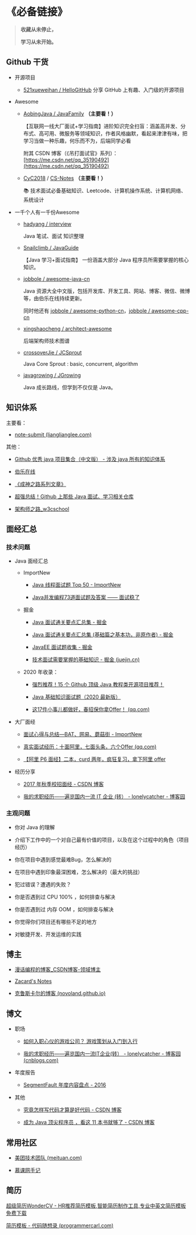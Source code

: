 # 《必备链接》



> **收藏从未停止，**
>
> **学习从未开始。**



## Github 干货

- 开源项目

  - [521xueweihan / HelloGitHub](https://github.com/521xueweihan/HelloGitHub)  分享 GitHub 上有趣、入门级的开源项目

- Awesome

  - [AobingJava / JavaFamily](https://github.com/AobingJava/JavaFamily) **（主要看！）**

    【互联网一线大厂面试+学习指南】进阶知识完全扫盲：涵盖高并发、分布式、高可用、微服务等领域知识，作者风格幽默，看起来津津有味，把学习当做一种乐趣，何乐而不为，后端同学必看

    附其 CSDN 博客（《吊打面试官》系列）：[https://me.csdn.net/qq_35190492](https://me.csdn.net/qq_35190492)

  - [CyC2018](https://github.com/CyC2018) / [CS-Notes](https://github.com/CyC2018/CS-Notes) **（主要看！）**

    📚 技术面试必备基础知识、Leetcode、计算机操作系统、计算机网络、系统设计

- 一千个人有一千份Awesome

  - [hadyang / interview](https://github.com/hadyang/interview)

    Java 笔试、面试 知识整理

  - [Snailclimb / JavaGuide](https://github.com/Snailclimb/JavaGuide)

    【Java 学习+面试指南】 一份涵盖大部分 Java 程序员所需要掌握的核心知识。

  - [jobbole / awesome-java-cn](https://github.com/jobbole/awesome-java-cn)

    Java 资源大全中文版，包括开发库、开发工具、网站、博客、微信、微博等，由伯乐在线持续更新。

    同时他还有 [jobbole / awesome-python-cn](https://github.com/jobbole/awesome-python-cn)，[jobbole / awesome-cpp-cn](https://github.com/jobbole/awesome-cpp-cn)

  - [xingshaocheng / architect-awesome](https://github.com/xingshaocheng/architect-awesome)

    后端架构师技术图谱

  - [crossoverJie / JCSprout](https://github.com/crossoverJie/JCSprout)

    Java Core Sprout : basic, concurrent, algorithm

  - [javagrowing / JGrowing](https://github.com/javagrowing/JGrowing)

    Java 成长路线，但学到不仅仅是 Java。





## 知识体系

主要看：

- [note-submit (lianglianglee.com)](http://learn.lianglianglee.com/)

其他：

- [Github 优秀 java 项目集合（中文版） - 涉及 java 所有的知识体系](https://blog.csdn.net/aa1215018028/article/details/80951389)

- [伯乐在线](http://hao.jobbole.com/)

- [《成神之路系列文章》](http://www.hollischuang.com/archives/1001)

- [超强总结！Github 上那些 Java 面试、学习相关仓库](https://mp.weixin.qq.com/s?__biz=Mzg3MjA4MTExMw==&mid=2247486161&idx=1&sn=b7bd2bffc50f5f64368d6e40c973619a&chksm=cef5f967f9827071badcdcf1ae8c162ad2176e44978ce3d8d138a94ae843e9232c1fb6d4ec36&scene=21#wechat_redirect)

- [架构师之路_w3cschool](https://www.w3cschool.cn/architectroad/)





## 面经汇总

### 技术问题

- Java 面经汇总

  - ImportNew

    - [Java 线程面试题 Top 50 - ImportNew](http://www.importnew.com/12773.html)

    - [Java并发编程73道面试题及答案 —— 面试稳了](https://mp.weixin.qq.com/s/Bewg1-MaaUcqJuXq9ydivA)

  - 掘金

    - [Java 面试通关要点汇总集 - 掘金](https://juejin.cn/post/6844903567338242061?utm_source=gold_browser_extension#heading-1)

    - [Java 面试通关要点汇总集 (基础篇之基本功，非原作者) - 掘金](https://juejin.im/post/5a9690fc5188257a865da3ee?utm_source=gold_browser_extension)

    - [JavaEE 面试题收集 - 掘金](https://juejin.im/post/58a6ad5461ff4b78fca442eb)

    - [技术面试需要掌握的基础知识 - 掘金 (juejin.cn)](https://juejin.cn/post/6844903568755916814)

  - 2020 年收录：

    - [强烈推荐！15 个 Github 顶级 Java 教程类开源项目推荐！](https://blog.csdn.net/qq_34337272/article/details/104423823)

    - [Java 基础知识面试题（2020 最新版）](https://blog.csdn.net/ThinkWon/article/details/104390612)

    - [这17件小事儿都做好，春招保你拿Offer！ (qq.com)](https://mp.weixin.qq.com/s/daMfZc0hkoA4bP-gmR32BA)

- 大厂面经

  - [面试心得与总结—BAT、网易、蘑菇街 - ImportNew](http://www.importnew.com/22637.html)

  - [真实面试经历：十面阿里，七面头条，六个Offer (qq.com)](https://mp.weixin.qq.com/s/QJ-iKbKaavU667eFSO1OPg)

  - [【阿里 P6 面经】二本，curd 两年，疯狂复习，拿下阿里 offer](https://blog.csdn.net/qq_35190492/article/details/105186878)

- 经历分享

  - [2017 年秋季校招面经 - CSDN 博客](http://blog.csdn.net/huachao1001/article/details/52247268)

  - [我的求职经历——遍览国内一流 IT 企业 (转） - lonelycatcher - 博客园](http://www.cnblogs.com/lonelycatcher/archive/2012/03/10/2388889.html)





### 主观问题

- 你对 Java 的理解

- 介绍下工作中的一个对自己最有价值的项目，以及在这个过程中的角色（项目经历）

- 你在项目中遇到感觉最难Bug，怎么解决的

- 在项目中遇到印象最深困难，怎么解决的（最大的挑战）

- 犯过错误？遭遇的失败？

- 你是否遇到过 CPU 100% ，如何排查与解决

- 你是否遇到过 内存 OOM ，如何排查与解决

- 你觉得你们项目还有哪些不足的地方

- 对敏捷开发、开发运维的实践





## 博主

* [漫话编程的博客_CSDN博客-领域博主](https://blog.csdn.net/weixin_43167418?t=1)

* [Zacard's Notes](https://zacard.net/)

* [克鲁斯卡尔的博客 (novoland.github.io)](http://novoland.github.io/index.html)





## 博文

- 职场

  - [如何入职心仪的游戏公司？ 游戏策划从入门到入行](https://www.gameres.com/840718.html)

  - [我的求职经历——遍览国内一流IT企业(转） - lonelycatcher - 博客园 (cnblogs.com)](https://www.cnblogs.com/lonelycatcher/archive/2012/03/10/2388889.html)

- 年度报告

  - [SegmentFault 年度内容盘点 - 2016](https://summary.segmentfault.com/2016/#/)

- 其他

  - [究竟怎样写代码才算是好代码 - CSDN 博客](http://blog.csdn.net/u013970991/article/details/52609083)

  - [成为 Java 顶尖程序员 ，看这 11 本书就够了 - CSDN 博客](https://blog.csdn.net/u012410733/article/details/51869105)





## 常用社区

- [美团技术团队 (meituan.com)](https://tech.meituan.com/)

- [慕课网手记](http://www.imooc.com/article)





## 简历

[超级简历WonderCV - HR推荐简历模板,智能简历制作工具,专业中英文简历模板免费下载](https://www.wondercv.com/)

[简历模板 - 代码随想录 (programmercarl.com)](https://programmercarl.com/前序/程序员简历.html#简历模板)

